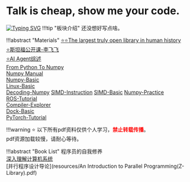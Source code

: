 # Talk is cheap, show me your code.

[![Typing SVG](https://readme-typing-svg.herokuapp.com?font=Fira+Code&weight=600&size=25&pause=1000&width=435&lines=Hi+there%2C+this+is+Hulu's+blog)](https://git.io/typing-svg)
!!!tip "板块介绍"
    还没想好写点啥。

!!!abstract "Materials"
    [:star::star:The largest truly open library in human history](https://annas-archive.org/)  
    [:star:斯坦福公开课-李飞飞](https://www.youtube.com/watch?v=vT1JzLTH4G4)  
    [:star:AI Agent综述](https://arxiv.org/pdf/2401.03568)  
    [From Python To Numpy](https://www.labri.fr/perso/nrougier/from-python-to-numpy)  
    [Numpy Manual](https://numpy.org/doc/stable/user/basics.copies.html)  
    [Numpy-Basic](https://betterprogramming.pub/numpy-illustrated-the-visual-guide-to-numpy-3b1d4976de1d)  
    [Linux-Basic](https://101.lug.ustc.edu.cn/)  
    [Decoding-Numpy](https://towardsdatascience.com/decoding-the-performance-secret-of-worlds-most-popular-data-science-library-numpy-7a7da54b7d72)
    [SIMD-Instruction](https://users.ece.cmu.edu/~franzf/teaching/slides-18-645-simd.pdf)
    [SIMD-Basic](https://www.cnblogs.com/moonzzz/p/17806496.html)
    [Numpy-Practice](https://github.com/rougier/numpy-100)  
    [ROS-Tutorial](http://www.autolabor.com.cn/book/ROSTutorials/)  
    [Compiler-Explorer](https://godbolt.org)  
    [Dock-Basic](https://docs.docker.com/guides/workshop/)  
    [PyTorch-Tutorial](https://pytorch.org/tutorials/)  
    

!!!warning
    :star: 以下所有pdf资料仅供个人学习，<font color='red'><strong>禁止转载传播</strong></font>。  
    pdf资源加载较慢，请耐心等待。

!!!abstract "Book List"
    程序员的自我修养  
    [深入理解计算机系统](resources/深入理解计算机系统(第3版).pdf)  
    [并行程序设计导论](resources/An Introduction to Parallel Programming(Z-Library).pdf)

